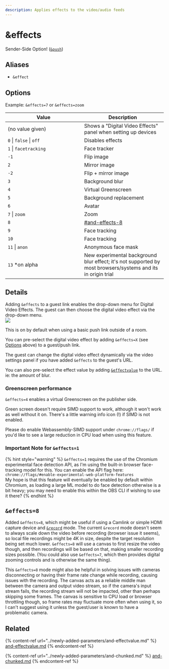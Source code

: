 ```yaml
---
description: Applies effects to the video/audio feeds
---
```


# \&effects

Sender-Side Option! ([`&push`](push.md))

## Aliases

* `&effect`

## Options

Example: `&effects=7` or `&effects=zoom`

<table><thead><tr><th width="227">Value</th><th>Description</th></tr></thead><tbody><tr><td>(no value given)</td><td>Shows a "Digital Video Effects" panel when setting up devices</td></tr><tr><td><code>0</code> | <code>false</code> | <code>off</code></td><td>Disables effects</td></tr><tr><td><code>1</code> | <code>facetracking</code></td><td>Face tracker</td></tr><tr><td><code>-1</code></td><td>Flip image</td></tr><tr><td><code>2</code></td><td>Mirror image</td></tr><tr><td><code>-2</code></td><td>Flip + mirror image</td></tr><tr><td><code>3</code></td><td>Background blur</td></tr><tr><td><code>4</code></td><td>Virtual Greenscreen</td></tr><tr><td><code>5</code></td><td>Background replacement</td></tr><tr><td><code>6</code></td><td>Avatar</td></tr><tr><td><code>7</code> | <code>zoom</code></td><td>Zoom</td></tr><tr><td><code>8</code></td><td><a data-mention href="effects.md#and-effects-8">#and-effects-8</a></td></tr><tr><td><code>9</code></td><td>Face tracking</td></tr><tr><td><code>10</code></td><td>Face tracking</td></tr><tr><td><code>11</code> | <code>anon</code></td><td>Anonymous face mask</td></tr><tr><td><code>13</code> *on alpha</td><td>New experimental background blur effect; it's not supported by most browsers/systems and its in origin trial</td></tr></tbody></table>

## Details

Adding `&effects` to a guest link enables the drop-down menu for Digital Video Effects. The guest can then choose the digital video effect via the drop-down menu.\
![](<../.gitbook/assets/image (11) (2) (1).png>)

This is on by default when using a basic push link outside of a room.

You can pre-select the digital video effect by adding `&effects=X` (see [Options](effects.md#options) above) to a guest/push link.

The guest can change the digital video effect dynamically via the video settings panel if you have added `&effects` to the guest's URL.

You can also pre-select the effect value by adding [`&effectvalue`](../newly-added-parameters/and-effectvalue.md) to the URL. ie: the amount of blur.

### Greenscreen performance

`&effects=4` enables a virtual Greenscreen on the publisher side.

Green screen doesn't require SIMD support to work, although it won't work as well without it on. There's a little warning info icon (!) if SIMD is not enabled.

Please do enable Webassembly-SIMD support under `chrome://flags/` if you'd like to see a large reduction in CPU load when using this feature.

### Important Note for `&effects=1`

{% hint style="warning" %}
`&effects=1` requires the use of the Chromium experimental face detection API, as I'm using the built-in browser face-tracking model for this. You can enable the API flag here: `chrome://flags/#enable-experimental-web-platform-features`\
My hope is that this feature will eventually be enabled by default within Chromium, as loading a large ML model to do face detection otherwise is a bit heavy; you may need to enable this within the OBS CLI if wishing to use it there?
{% endhint %}

## `&effects=8`

Added `&effects=8`, which might be useful if using a Camlink or simple HDMI capture device and [`&record`](../advanced-settings/recording-parameters/and-record.md) mode. The current `&record` mode doesn't seem to always scale down the video before recording (browser issue it seems), so local file recordings might be 4K in size, despite the target resolution being set much lower. `&effects=8` will use a canvas to first resize the video though, and then recordings will be based on that, making smaller recording sizes possible. (You could also use `&effects=7`, which then provides digital zooming controls and is otherwise the same thing).

This `&effects=8` mode might also be helpful in solving issues with cameras disconnecting or having their frame rate change while recording, causing issues with the recording. The canvas acts as a reliable middle man between the camera and output video stream, so if the camera's input stream fails, the recording stream will not be impacted, other than perhaps skipping some frames. The canvas is sensitive to CPU load or browser throttling though, so frame rates may fluctuate more often when using it, so I can't suggest using it unless the guest/user is known to have a problematic camera.

## Related

{% content-ref url="../newly-added-parameters/and-effectvalue.md" %}
[and-effectvalue.md](../newly-added-parameters/and-effectvalue.md)
{% endcontent-ref %}

{% content-ref url="../newly-added-parameters/and-chunked.md" %}
[and-chunked.md](../newly-added-parameters/and-chunked.md)
{% endcontent-ref %}
